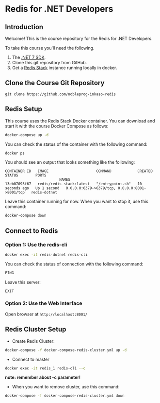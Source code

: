 


# Redis for .NET Developers

## Introduction

Welcome! This is the course repository for the Redis for .NET Developers.

To take this course you'll need the following.

1. The [.NET 7 SDK](https://dotnet.microsoft.com/en-us/download/dotnet/7.0).
2. Clone this git repository from GitHub.
3. Get a [Redis Stack](https://redis.io/docs/stack/) instance running locally in docker.


## Clone the Course Git Repository

```
git clone https://github.com/nobleprog-inkaso-redis
```

## Redis Setup

This course uses the Redis Stack Docker container. You can download and start it with the course Docker Compose as follows:

```bash
docker-compose up -d
```

You can check the status of the container with the following command:

```bash
docker ps
```

You should see an output that looks something like the following:

```
CONTAINER ID   IMAGE                      COMMAND            CREATED         STATUS        PORTS                   
                         NAMES
13eb07093f67   redis/redis-stack:latest   "/entrypoint.sh"   10 seconds ago   Up 1 second   0.0.0.0:6379->6379/tcp, 0.0.0.0:8001->8001/tcp   redis-dotnet
```

Leave this container running for now. When you want to stop it, use this command:

```bash
docker-compose down
```

## Connect to Redis

### Option 1: Use the redis-cli
```bash
docker exec -it redis-dotnet redis-cli
```

You can check the status of connection with the following command:

```bash
PING
```

Leave this server:
```bash
EXIT
```


### Option 2: Use the Web Interface

Open browser at `http://localhost:8001/`



## Redis Cluster Setup

- Create Redis Cluster:
```bash
docker-compose -f docker-compose-redis-cluster.yml up -d
```

- Connect to master

```bash
docker exec -it redis_1 redis-cli --c
```
**note: remember about -c parameter!**

- When you want to remove cluster, use this command:

```bash
docker-compose -f docker-compose-redis-cluster.yml down
```
